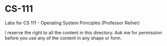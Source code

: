 # CS-111
Labs for CS 111 - Operating System Principles (Professor Reiher)

I reserve the right to all the content in this directory. Ask me for permission before you use any of the content in any shape or form.


